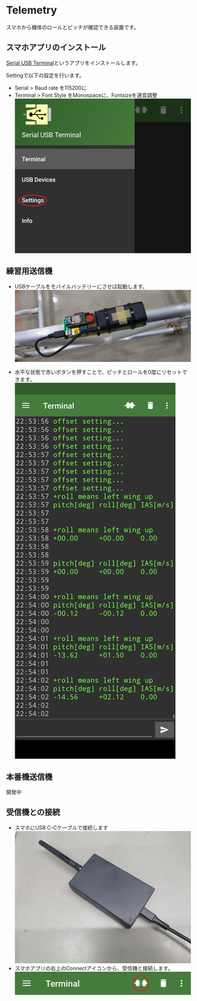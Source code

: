 # Telemetry

スマホから機体のロールとピッチが確認できる装置です。
## スマホアプリのインストール
[Serial USB Terminal](https://play.google.com/store/apps/details?id=de.kai_morich.serial_usb_terminal)というアプリをインストールします。

Settingで以下の設定を行います。
* Serial > Baud rate を115200に
* Terminal > Font Style をMonospaceに、Fontsizeを適宜調整
![](/setting.png)
## 練習用送信機
* USBケーブルをモバイルバッテリーにさせば起動します。
![](/transmitter.jpg)

* 水平な状態で赤いボタンを押すことで、ピッチとロールを0度にリセットできます。
![](/offset.png)

## 本番機送信機
開発中
## 受信機との接続
* スマホにUSB C-Cケーブルで接続します
![](/receiver.jpg)
* スマホアプリの右上のConnectアイコンから、受信機と接続します。
![](/connect.png)